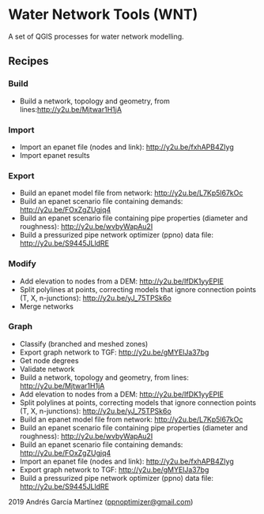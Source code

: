 # Water Network Tools (WNT)
A set of QGIS processes for water network modelling.

## Recipes
### Build
- Build a network, topology and geometry, from lines:http://y2u.be/Mjtwar1H1jA
### Import
- Import an epanet file (nodes and link): http://y2u.be/fxhAPB4ZIyg
- Import epanet results
### Export
- Build an epanet model file from network: http://y2u.be/L7Kp5l67kOc
- Build an epanet scenario file containing demands: http://y2u.be/FOxZgZUgjq4
- Build an epanet scenario file containing pipe properties (diameter and roughness): http://y2u.be/wvbyWapAu2I
- Build a pressurized pipe network optimizer (ppno) data file: http://y2u.be/S9445JLldRE
### Modify
- Add elevation to nodes from a DEM: http://y2u.be/IfDK1yyEPIE
- Split polylines at points, correcting models that ignore connection points (T, X, n-junctions): http://y2u.be/yJ_75TPSk6o
- Merge networks
### Graph
- Classify (branched and meshed zones)
- Export graph network to TGF: http://y2u.be/gMYElJa37bg
- Get node degrees
- Validate network
- Build a network, topology and geometry, from lines: http://y2u.be/Mjtwar1H1jA
- Add elevation to nodes from a DEM: http://y2u.be/IfDK1yyEPIE
- Split polylines at points, correcting models that ignore connection points (T, X, n-junctions): http://y2u.be/yJ_75TPSk6o
- Build an epanet model file from network: http://y2u.be/L7Kp5l67kOc
- Build an epanet scenario file containing pipe properties (diameter and roughness): http://y2u.be/wvbyWapAu2I
- Build an epanet scenario file containing demands: http://y2u.be/FOxZgZUgjq4
- Import an epanet file (nodes and link): http://y2u.be/fxhAPB4ZIyg
- Export graph network to TGF: http://y2u.be/gMYElJa37bg
- Build a pressurized pipe network optimizer (ppno) data file: http://y2u.be/S9445JLldRE

2019 Andrés García Martínez (ppnoptimizer@gmail.com)

